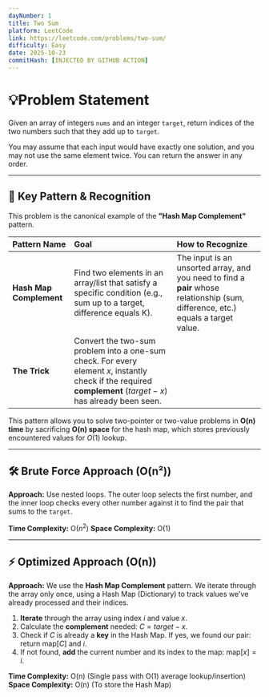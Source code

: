 ```yaml
---
dayNumber: 1
title: Two Sum
platform: LeetCode
link: https://leetcode.com/problems/two-sum/
difficulty: Easy
date: 2025-10-23
commitHash: [INJECTED BY GITHUB ACTION]
---
```


# 💡Problem Statement

Given an array of integers `nums` and an integer `target`, return indices of the two numbers such that they add up to `target`.

You may assume that each input would have exactly one solution, and you may not use the same element twice. You can return the answer in any order.

---

## 🔑 Key Pattern & Recognition

This problem is the canonical example of the **"Hash Map Complement"** pattern.

| Pattern Name            | Goal                                                                                                                                                          | How to Recognize                                                                                                                  |
| :---------------------- | :------------------------------------------------------------------------------------------------------------------------------------------------------------ | :-------------------------------------------------------------------------------------------------------------------------------- |
| **Hash Map Complement** | Find two elements in an array/list that satisfy a specific condition (e.g., sum up to a target, difference equals K).                                         | The input is an unsorted array, and you need to find a **pair** whose relationship (sum, difference, etc.) equals a target value. |
| **The Trick**           | Convert the two-sum problem into a one-sum check. For every element $x$, instantly check if the required **complement** ($target - x$) has already been seen. |

This pattern allows you to solve two-pointer or two-value problems in **O(n) time** by sacrificing **O(n) space** for the hash map, which stores previously encountered values for $O(1)$ lookup.

---

## 🛠️ Brute Force Approach (O(n²))

**Approach:** Use nested loops. The outer loop selects the first number, and the inner loop checks every other number against it to find the pair that sums to the `target`.

**Time Complexity:** O($n^2$)
**Space Complexity:** O(1)

---

## ⚡ Optimized Approach (O(n))

**Approach:** We use the **Hash Map Complement** pattern. We iterate through the array only once, using a Hash Map (Dictionary) to track values we've already processed and their indices.

1.  **Iterate** through the array using index $i$ and value $x$.
2.  Calculate the **complement** needed: $C = target - x$.
3.  Check if $C$ is already a **key** in the Hash Map. If yes, we found our pair: return $\text{map}[C]$ and $i$.
4.  If not found, **add** the current number and its index to the map: $\text{map}[x] = i$.

**Time Complexity:** O(n) (Single pass with O(1) average lookup/insertion)
**Space Complexity:** O(n) (To store the Hash Map)
